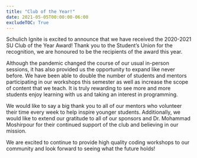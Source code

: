 ```yaml
---
title: "Club of the Year!"
date: 2021-05-05T00:00:00-06:00
excludeTOC: True
---
```

Schulich Ignite is excited to announce that we have received the 2020-2021 SU Club of the Year Award! Thank you to the Student’s Union for the recognition, we are honoured to be the recipients of the award this year.

Although the pandemic changed the course of our usual in-person sessions, it has also provided us the opportunity to expand like never before. We have been able to double the number of students and mentors participating in our workshops this semester as well as increase the scope of content that we teach. It is truly rewarding to see more and more students enjoy learning with us and taking an interest in programming.  

We would like to say a big thank you to all of our mentors who volunteer their time every week to help inspire younger students. Additionally, we would like to extend our gratitude to all of our sponsors and Dr. Mohammad Moshirpour for their continued support of the club and believing in our mission. 

We are excited to continue to provide high quality coding workshops to our community and look forward to seeing what the future holds!

